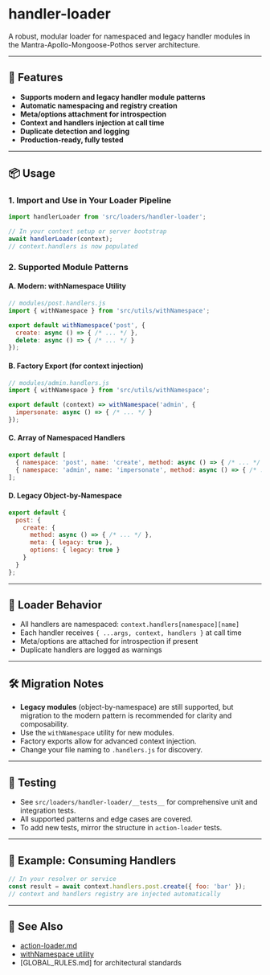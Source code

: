 # handler-loader

A robust, modular loader for namespaced and legacy handler modules in the Mantra-Apollo-Mongoose-Pothos server architecture.

---

## 🚀 Features
- **Supports modern and legacy handler module patterns**
- **Automatic namespacing and registry creation**
- **Meta/options attachment for introspection**
- **Context and handlers injection at call time**
- **Duplicate detection and logging**
- **Production-ready, fully tested**

---

## 📦 Usage

### 1. **Import and Use in Your Loader Pipeline**
```js
import handlerLoader from 'src/loaders/handler-loader';

// In your context setup or server bootstrap
await handlerLoader(context);
// context.handlers is now populated
```

### 2. **Supported Module Patterns**

#### **A. Modern: withNamespace Utility**
```js
// modules/post.handlers.js
import { withNamespace } from 'src/utils/withNamespace';

export default withNamespace('post', {
  create: async () => { /* ... */ },
  delete: async () => { /* ... */ }
});
```

#### **B. Factory Export (for context injection)**
```js
// modules/admin.handlers.js
import { withNamespace } from 'src/utils/withNamespace';

export default (context) => withNamespace('admin', {
  impersonate: async () => { /* ... */ }
});
```

#### **C. Array of Namespaced Handlers**
```js
export default [
  { namespace: 'post', name: 'create', method: async () => { /* ... */ } },
  { namespace: 'admin', name: 'impersonate', method: async () => { /* ... */ } }
];
```

#### **D. Legacy Object-by-Namespace**
```js
export default {
  post: {
    create: {
      method: async () => { /* ... */ },
      meta: { legacy: true },
      options: { legacy: true }
    }
  }
};
```

---

## 🧩 Loader Behavior
- All handlers are namespaced: `context.handlers[namespace][name]`
- Each handler receives `{ ...args, context, handlers }` at call time
- Meta/options are attached for introspection if present
- Duplicate handlers are logged as warnings

---

## 🛠️ Migration Notes
- **Legacy modules** (object-by-namespace) are still supported, but migration to the modern pattern is recommended for clarity and composability.
- Use the `withNamespace` utility for new modules.
- Factory exports allow for advanced context injection.
- Change your file naming to `.handlers.js` for discovery.

---

## 🧪 Testing
- See `src/loaders/handler-loader/__tests__` for comprehensive unit and integration tests.
- All supported patterns and edge cases are covered.
- To add new tests, mirror the structure in `action-loader` tests.

---

## 📎 Example: Consuming Handlers
```js
// In your resolver or service
const result = await context.handlers.post.create({ foo: 'bar' });
// context and handlers registry are injected automatically
```

---

## 📝 See Also
- [action-loader.md](./action-loader.md)
- [withNamespace utility](../utils/withNamespace.js)
- [GLOBAL_RULES.md] for architectural standards 